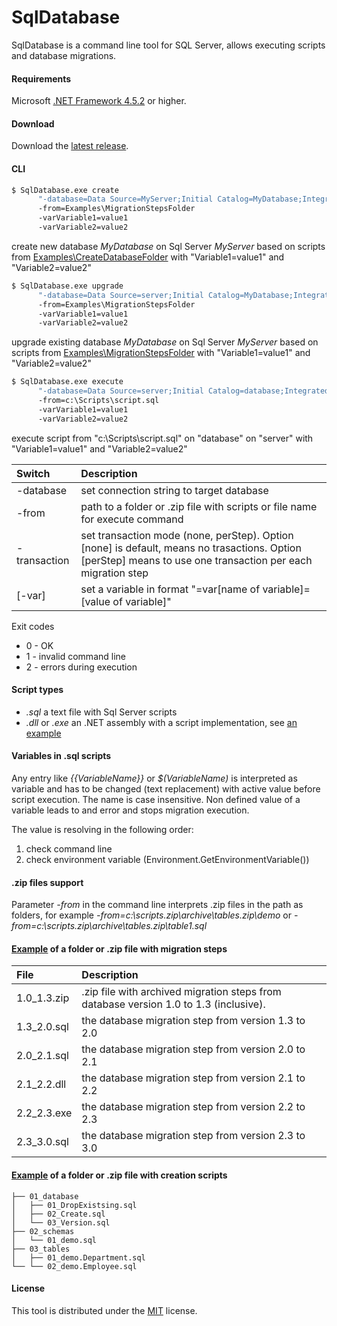 ﻿# SqlDatabase
SqlDatabase is a command line tool for SQL Server, allows executing scripts and database migrations.

#### Requirements

Microsoft [.NET Framework 4.5.2](https://www.microsoft.com/en-us/download/details.aspx?id=42642) or higher.

#### Download

Download the [latest release](https://github.com/max-ieremenko/SqlDatabase/releases).

#### CLI
```bash
$ SqlDatabase.exe create
      "-database=Data Source=MyServer;Initial Catalog=MyDatabase;Integrated Security=True"
      -from=Examples\MigrationStepsFolder
      -varVariable1=value1
      -varVariable2=value2
```
create new database *MyDatabase* on Sql Server *MyServer* based on scripts from [Examples\CreateDatabaseFolder](https://github.com/max-ieremenko/SqlDatabase/tree/master/Examples/CreateDatabaseFolder) with "Variable1=value1" and "Variable2=value2"


```bash
$ SqlDatabase.exe upgrade
      "-database=Data Source=server;Initial Catalog=MyDatabase;Integrated Security=True"
	  -from=Examples\MigrationStepsFolder
	  -varVariable1=value1
	  -varVariable2=value2
```
upgrade existing database *MyDatabase* on Sql Server *MyServer* based on scripts from [Examples\MigrationStepsFolder](https://github.com/max-ieremenko/SqlDatabase/tree/master/Examples/MigrationStepsFolder) with "Variable1=value1" and "Variable2=value2"

```bash
$ SqlDatabase.exe execute
      "-database=Data Source=server;Initial Catalog=database;Integrated Security=True"
	  -from=c:\Scripts\script.sql
	  -varVariable1=value1
	  -varVariable2=value2
```
execute script from "c:\Scripts\script.sql" on "database" on "server" with "Variable1=value1" and "Variable2=value2"

|Switch|Description|
|:--|:----------|
|-database|set connection string to target database|
|-from|path to a folder or .zip file with scripts or file name for execute command|
|-transaction|set transaction mode (none, perStep). Option [none] is default, means no trasactions. Option [perStep] means to use one transaction per each migration step|
|[-var]|set a variable in format "=var[name of variable]=[value of variable]"|

Exit codes
* 0 - OK
* 1 - invalid command line
* 2 - errors during execution

#### Script types
- *.sql* a text file with Sql Server scripts
- *.dll* or *.exe* an .NET assembly with a script implementation, see [an example](https://github.com/max-ieremenko/SqlDatabase/tree/master/Examples/CSharpMirationStep)

#### Variables in .sql scripts
Any entry like *{{VariableName}}* or *$(VariableName)* is interpreted as variable and has to be changed (text replacement) with active value before script execution. The name is case insensitive.
Non defined value of a variable leads to and error and stops migration execution.

The value is resolving in the following order:
1. check command line
2. check environment variable (Environment.GetEnvironmentVariable())

#### .zip files support
Parameter *-from* in the command line interprets .zip files in the path as folders, for example
*-from=c:\scripts.zip\archive\tables.zip\demo* or *-from=c:\scripts.zip\archive\tables.zip\table1.sql*

#### [Example](https://github.com/max-ieremenko/SqlDatabase/tree/master/Examples/MigrationStepsFolder/) of a folder or .zip file with migration steps
|File|Description|
|:--|:----------|
|1.0_1.3.zip|.zip file with archived migration steps from database version 1.0 to 1.3 (inclusive).|
|1.3_2.0.sql|the database migration step from version 1.3 to 2.0|
|2.0_2.1.sql|the database migration step from version 2.0 to 2.1|
|2.1_2.2.dll|the database migration step from version 2.1 to 2.2|
|2.2_2.3.exe|the database migration step from version 2.2 to 2.3|
|2.3_3.0.sql|the database migration step from version 2.3 to 3.0|

#### [Example](https://github.com/max-ieremenko/SqlDatabase/tree/master/Examples/CreateDatabaseFolder/) of a folder or .zip file with creation scripts
```
├── 01_database
│   ├── 01_DropExistsing.sql
│   ├── 02_Create.sql
│   └── 03_Version.sql
├── 02_schemas
│   └── 01_demo.sql
├── 03_tables
│   ├── 01_demo.Department.sql
└── └── 02_demo.Employee.sql
```

#### License
This tool is distributed under the [MIT](https://github.com/max-ieremenko/SqlDatabase/tree/master/LICENSE) license.
